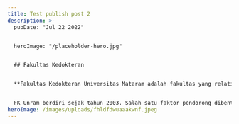 ```yaml
---
title: Test publish post 2
description: >-
  pubDate: "Jul 22 2022"


  heroImage: "/placeholder-hero.jpg"


  ## Fakultas Kedokteran


  **Fakultas Kedokteran Universitas Mataram adalah fakultas yang relatif masih muda.**


  FK Unram berdiri sejak tahun 2003. Salah satu faktor pendorong dibentuknya FK Unram adalah untuk memenuhi kebutuhan akan tenaga kesehatan, dalam hal ini dokter di Provinsi Nusa Tenggara Barat. Sebagai sebuah institusi, maka telah ditetapkan visi dan misi FK Unram, yang selaras dan sejalan dengan visi dan misi Universitas Mataram.
heroImage: /images/uploads/fhldfdwuaaakwnf.jpeg
---
```

